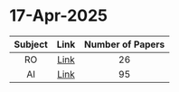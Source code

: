 # 17-Apr-2025

| Subject | Link | Number of Papers |
|:-----:|:----:|:----------------:|
| RO | [Link](https://github.com/KJaebye/EmbodiedAI-Robotics-arXiv-Daily-Reporter/tree/main/17-Apr-2025/RO) | 26 |
| AI | [Link](https://github.com/KJaebye/EmbodiedAI-Robotics-arXiv-Daily-Reporter/tree/main/17-Apr-2025/AI) | 95 |

